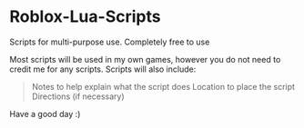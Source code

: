 # Roblox-Lua-Scripts
Scripts for multi-purpose use. Completely free to use

Most scripts will be used in my own games, however you do not need to credit me for any scripts. 
Scripts will also include:
  > Notes to help explain what the script does
  > Location to place the script
  > Directions (if necessary)

Have a good day :)
